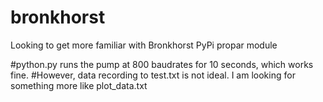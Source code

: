 # bronkhorst
Looking to get more familiar with Bronkhorst PyPi propar module

#python.py runs the pump at 800 baudrates for 10 seconds, which works fine.
#However, data recording to test.txt is not ideal. I am looking for something more like plot_data.txt 
